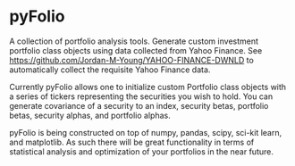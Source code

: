 # pyFolio

A collection of portfolio analysis tools. Generate custom investment portfolio class objects using
data collected from Yahoo Finance. See https://github.com/Jordan-M-Young/YAHOO-FINANCE-DWNLD to automatically
collect the requisite Yahoo Finance data.

Currently pyFolio allows one to initialize custom Portfolio class objects with a series of 
tickers representing the securities you wish to hold. You can generate covariance of a security to an index,
security betas, portfolio betas, security alphas, and portfolio alphas. 

pyFolio is being constructed on top of numpy, pandas, scipy, sci-kit learn, and matplotlib. As such there will
be great functionality in terms of statistical analysis and optimization of your portfolios in the near future.

